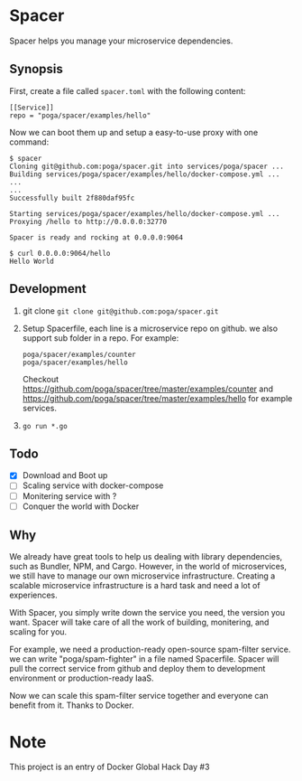 # Spacer

Spacer helps you manage your microservice dependencies.

## Synopsis

First, create a file called `spacer.toml` with the following content:
```
[[Service]]
repo = "poga/spacer/examples/hello"
```

Now we can boot them up and setup a easy-to-use proxy with one command:
```
$ spacer
Cloning git@github.com:poga/spacer.git into services/poga/spacer ...
Building services/poga/spacer/examples/hello/docker-compose.yml ...
...
...
Successfully built 2f880daf95fc

Starting services/poga/spacer/examples/hello/docker-compose.yml ...
Proxying /hello to http://0.0.0.0:32770

Spacer is ready and rocking at 0.0.0.0:9064

$ curl 0.0.0.0:9064/hello
Hello World
```

## Development

1. git clone `git clone git@github.com:poga/spacer.git`
2. Setup Spacerfile, each line is a microservice repo on github. we also support sub folder in a repo. For example:
    ```
    poga/spacer/examples/counter
    poga/spacer/examples/hello
    ```
    Checkout https://github.com/poga/spacer/tree/master/examples/counter and https://github.com/poga/spacer/tree/master/examples/hello for example services.

3. `go run *.go`

## Todo

- [x] Download and Boot up
- [ ] Scaling service with docker-compose
- [ ] Monitering service with ?
- [ ] Conquer the world with Docker

## Why

We already have great tools to help us dealing with library dependencies,
such as Bundler, NPM, and Cargo.
However, in the world of microservices, we still have to manage our own microservice infrastructure.
Creating a scalable microservice infrastructure is a hard task and need a lot of experiences.

With Spacer, you simply write down the service you need, the version you want.
Spacer will take care of all the work of building, monitering, and scaling for you.

For example, we need a production-ready open-source spam-filter service. we can write "poga/spam-fighter" in a file named Spacerfile. Spacer will pull the correct service from github and deploy them to development environment or production-ready IaaS.

Now we can scale this spam-filter service together and everyone can benefit from it. Thanks to Docker.

# Note

This project is an entry of Docker Global Hack Day #3
